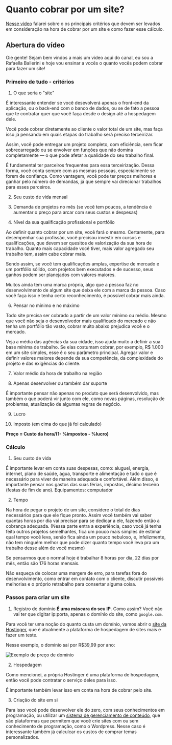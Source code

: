 # Quanto cobrar por um site?

[Nesse vídeo](https://www.youtube.com/watch?v=5LVqVcl9ICY) falarei sobre o os principais critérios que devem ser levados em consideração na hora de cobrar por um site e como fazer esse cálculo.

## Abertura do vídeo

Oie gente! Sejam bem vindos a mais um vídeo aqui do canal, eu sou a Rafaella Ballerini e hoje vou ensinar a vocês o quanto vocês podem cobrar para fazer um site!

### Primeiro de tudo - critérios

1. O que seria o "site"

É interessante entender se você desevolverá apenas o front-end da aplicação, ou o back-end com o banco de dados, ou se de fato a pessoa que te contratar quer que você faça desde o design até a hospedagem dele.

Você pode cobrar diretamente ao cliente o valor total de um site, mas faça isso já pensando em quais etapas do trabalho será preciso terceirizar.

Assim, você pode entregar um projeto completo, com eficiência, sem ficar sobrecarregado ou se envolver em funções que não domina completamente — o que pode afetar a qualidade do seu trabalho final.

É fundamental ter parceiros frequentes para essa terceirização. Dessa forma, você conta sempre com as mesmas pessoas, especialmente se forem de confiança. Como vantagem, você pode ter preços melhores e ganhar pelo número de demandas, já que sempre vai direcionar trabalhos para esses parceiros.

2. Seu custo de vida mensal

3. Demanda de projetos no mês (se você tem poucos, a tendência é aumentar o preço para arcar com seus custos e despesas)

4. Nível da sua qualificação profissional e portfólio

Ao definir quanto cobrar por um site, você fará o mesmo. Certamente, para desempenhar sua profissão, você precisou investir em cursos e qualificações, que devem ser quesitos de valorização da sua hora de trabalho. Quanto mais capacidade você tiver, mais valor agregado seu trabalho tem, assim cabe cobrar mais.

Sendo assim, se você tem qualificações amplas, expertise de mercado e um portfólio sólido, com projetos bem executados e de sucesso, seus ganhos podem ser planejados com valores maiores.

Muitos ainda tem uma marca própria, algo que a pessoa faz no desenvolvimento de algum site que deixa ele com a marca da pessoa. Caso você faça isso e tenha certo reconhecimento, é possível cobrar mais ainda.

6. Pensar no mínimo e no máximo

Todo site precisa ser cobrado a partir de um valor mínimo ou médio. Mesmo que você não seja o desenvolvedor mais qualificado do mercado e não tenha um portfólio tão vasto, cobrar muito abaixo prejudica você e o mercado.

Veja a média das agências da sua cidade, isso ajuda muito a definir a sua base mínima de trabalho. Se elas costumam cobrar, por exemplo, R$ 1.000 em um site simples, esse é o seu parâmetro principal. Agregar valor e definir valores maiores depende da sua competência, da complexidade do projeto e das exigências do cliente.

7. Valor médio da hora de trabalho na região

8. Apenas desenvolver ou também dar suporte

É importante pensar não apenas no produto que será desenvolvido, mas também o que poderá vir junto com ele, como novas páginas, resolução de problemas, atualização de algumas regras de negócio.

9. Lucro

10. Imposto (em cima do que já foi calculado)

**Preço = Custo da hora/(1- %impostos - %lucro)**

### Cálculo

1. Seu custo de vida

É importante levar em conta suas despesas, como:
aluguel, energia, internet, plano de saúde, água, transporte e alimentação e tudo o que é necessário para viver de maneira adequada e confortável.
Além disso, é importante pensar nos gastos das suas férias, impostos, décimo terceiro (festas de fim de ano).
Equipamentos: computador

2. Tempo

Na hora de pegar o projeto de um site, considere o total de dias necessários para que ele fique pronto. Assim você também vai saber quantas horas por dia vai precisar para se dedicar a ele, fazendo então a cobrança adequada. (Nessa parte entra a experiência, caso você já tenha feito outros projetos semelhantes, fica um pouco mais simples de estimar qual tempo você leva, senão fica ainda um pouco nebuloso, e, infelizmente, não tem ninguém melhor que pode dizer quanto tempo você leva pra um trabalho desse além de você mesmo)

Se pensarmos que o normal hoje é trabalhar 8 horas por dia, 22 dias por mês, então são 176 horas mensais.

Não esqueça de colocar uma margem de erro, para tarefas fora do desenvolvimento, como entrar em contato com o cliente, discutir possíveis melhorias e o próprio retrabalho para consertar alguma coisa.

### Passos para criar um site

1. Registro de domínio
**É uma máscara do seu IP.** Como assim? Você não vai ter que digitar ip:porta, apenas o domínio do site, como `google.com`.

Para você ter uma noção do quanto custa um domínio, vamos abrir o [site da Hostinger](https://www.hostinger.com.br/rafa), que é atualmente a plataforma de hospedagem de sites mais e fazer um teste.

Nesse exemplo, o domínio sai por R$39,99 por ano:

![Exemplo de preço de domínio](https://media.discordapp.net/attachments/831974152667398214/871071659015172096/unknown.png?width=886&height=670)

2. Hospedagem

Como mencionei, a própria Hostinger é uma plataforma de hospedagem, então você pode contratar o serviço deles para isso.

É importante também levar isso em conta na hora de cobrar pelo site.

3. Criação do site em si

Para isso você pode desenvolver ele do zero, com seus conhecimentos em programação, ou utilizar um [sistema de gerenciamento de conteúdo](https://www.hostinger.com.br/tutoriais/o-que-e-cms), que são plataformas que permitem que você crie sites com ou sem conhecimento de programação, como o Wordpress. Nesse caso é interessante também já calculcar os custos de comprar temas personalizados.
